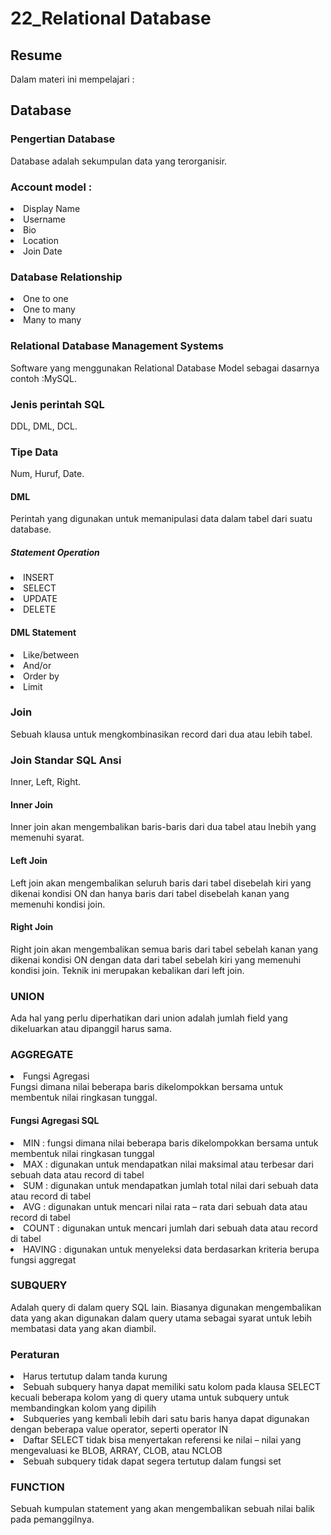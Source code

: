 <h1>22_Relational Database</h1>
<h2>Resume</h2>
Dalam materi ini mempelajari :
<h2>Database</h2>
<h3>Pengertian Database</h3>
Database adalah sekumpulan data yang terorganisir.
<h3>Account model :</h3>
<li>Display Name</li>
<li>Username</li>
<li>Bio</li>
<li>Location</li>
<li>Join Date</li>
<h3>Database Relationship</h3>
<li>One to one</li>
<li>One to many</li>
<li>Many to many</li>
<h3>Relational Database Management Systems</h3>
Software yang menggunakan Relational Database Model sebagai dasarnya contoh :MySQL.
<h3>Jenis perintah SQL</h3>
DDL, DML, DCL.
<h3>Tipe Data</h3>
Num, Huruf, Date.
<h4>DML</h4>
Perintah yang digunakan untuk memanipulasi data dalam tabel dari suatu database.
<h5>Statement Operation</h5>
<li>INSERT</li>
<li>SELECT</li>
<li>UPDATE</li>
<li>DELETE</li>
<h4>DML Statement</h4>
<li>Like/between</li>
<li>And/or</li>
<li>Order by</li>
<li>Limit</li>
<h3>Join</h3>
Sebuah klausa untuk mengkombinasikan record dari dua atau lebih tabel.
<h3>Join Standar SQL Ansi</h3>
Inner, Left, Right.
<h4>Inner Join</h4>
Inner join akan mengembalikan baris-baris dari dua tabel atau lnebih yang memenuhi syarat.
<h4>Left Join</h4>
Left join akan mengembalikan seluruh baris dari tabel disebelah kiri yang dikenai kondisi ON dan hanya baris dari tabel disebelah kanan yang memenuhi kondisi join.
<h4>Right Join</h4>
Right join akan mengembalikan semua baris dari tabel sebelah kanan yang dikenai kondisi ON dengan data dari tabel sebelah kiri yang memenuhi kondisi join. Teknik ini merupakan kebalikan dari left join. 
<h3>UNION</h3>
Ada hal yang perlu diperhatikan dari union adalah jumlah field yang dikeluarkan atau dipanggil harus sama. 
<h3>AGGREGATE</h3>
<li>Fungsi Agregasi</li>
Fungsi dimana nilai beberapa baris dikelompokkan bersama untuk membentuk nilai ringkasan tunggal. 
<h4> Fungsi Agregasi SQL</h4>
<li>MIN : fungsi dimana nilai beberapa baris dikelompokkan bersama untuk membentuk nilai ringkasan tunggal</li>
<li>MAX : digunakan untuk mendapatkan nilai maksimal atau terbesar dari sebuah data atau record di tabel</li>
<li>SUM : digunakan untuk mendapatkan jumlah total nilai dari sebuah data atau record di tabel </li>
<li>AVG : digunakan untuk mencari nilai rata – rata dari sebuah data atau record di tabel</li>
<li>COUNT : digunakan untuk mencari jumlah dari sebuah data atau record di tabel</li>
<li>HAVING : digunakan untuk menyeleksi data berdasarkan kriteria berupa fungsi aggregat</li>
<h3>SUBQUERY</h3>
Adalah query di dalam query SQL lain. Biasanya digunakan mengembalikan data yang akan digunakan dalam query utama sebagai syarat untuk lebih membatasi data yang akan diambil.
<h3>Peraturan</h3>
<li>Harus tertutup dalam tanda kurung</li>
<li>Sebuah subquery hanya dapat memiliki satu kolom pada klausa SELECT kecuali beberapa kolom yang di query utama untuk subquery untuk membandingkan kolom yang dipilih</li>
<li>Subqueries yang kembali lebih dari satu baris hanya dapat digunakan dengan beberapa value operator, seperti operator IN</li>
<li>Daftar SELECT tidak bisa menyertakan referensi ke nilai – nilai yang mengevaluasi ke BLOB, ARRAY, CLOB, atau NCLOB</li>
<li>Sebuah subquery tidak dapat segera tertutup dalam fungsi set</li>
<h3>FUNCTION</h3>
Sebuah kumpulan statement yang akan mengembalikan sebuah nilai balik pada pemanggilnya.
